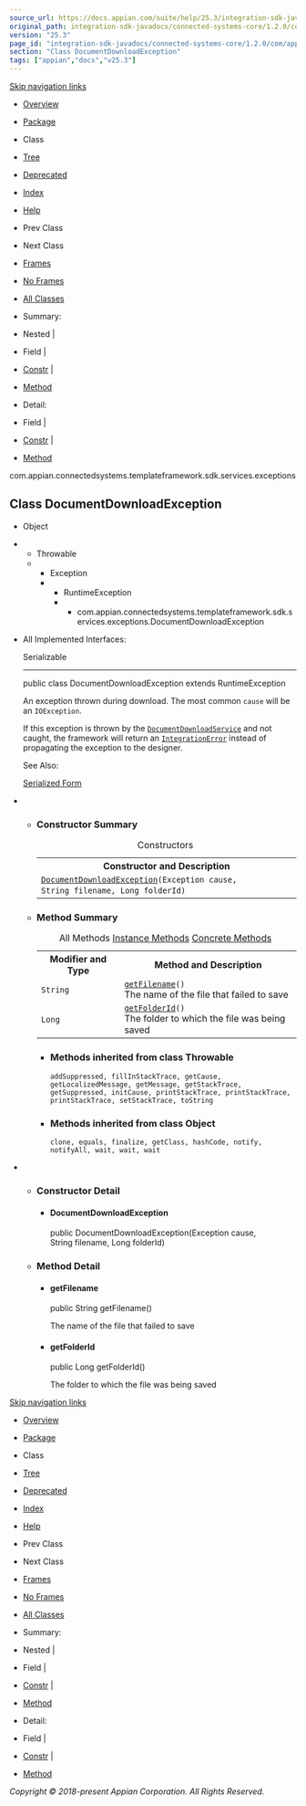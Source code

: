 ```yaml
---
source_url: https://docs.appian.com/suite/help/25.3/integration-sdk-javadocs/connected-systems-core/1.2.0/com/appian/connectedsystems/templateframework/sdk/services/exceptions/DocumentDownloadException.html
original_path: integration-sdk-javadocs/connected-systems-core/1.2.0/com/appian/connectedsystems/templateframework/sdk/services/exceptions/DocumentDownloadException.html
version: "25.3"
page_id: "integration-sdk-javadocs/connected-systems-core/1.2.0/com/appian/connectedsystems/templateframework/sdk/services/exceptions/DocumentDownloadException"
section: "Class DocumentDownloadException"
tags: ["appian","docs","v25.3"]
---
```



[Skip navigation links](#skip.navbar.top "Skip navigation links")

-   [Overview](../../../../../../../overview-summary.html)
-   [Package](package-summary.html)
-   Class
-   [Tree](package-tree.html)
-   [Deprecated](../../../../../../../deprecated-list.html)
-   [Index](../../../../../../../index-all.html)
-   [Help](../../../../../../../help-doc.html)

-   Prev Class
-   Next Class

-   [Frames](../../../../../../../index.html?com/appian/connectedsystems/templateframework/sdk/services/exceptions/DocumentDownloadException.html)
-   [No Frames](DocumentDownloadException.html)

-   [All Classes](../../../../../../../allclasses-noframe.html)

-   Summary: 
-   Nested | 
-   Field | 
-   [Constr](#constructor.summary) | 
-   [Method](#method.summary)

-   Detail: 
-   Field | 
-   [Constr](#constructor.detail) | 
-   [Method](#method.detail)

com.appian.connectedsystems.templateframework.sdk.services.exceptions

## Class DocumentDownloadException

-   Object
-   -   Throwable
    -   -   Exception
        -   -   RuntimeException
            -   -   com.appian.connectedsystems.templateframework.sdk.services.exceptions.DocumentDownloadException

-   All Implemented Interfaces:

    Serializable

    * * *

    public class DocumentDownloadException
    extends RuntimeException

    An exception thrown during download. The most common `cause` will be an `IOException`.

    If this exception is thrown by the [`DocumentDownloadService`](../../../../../../../com/appian/connectedsystems/templateframework/sdk/services/DocumentDownloadService.html "interface in com.appian.connectedsystems.templateframework.sdk.services") and not caught, the framework will return an [`IntegrationError`](../../../../../../../com/appian/connectedsystems/templateframework/sdk/IntegrationError.html "class in com.appian.connectedsystems.templateframework.sdk") instead of propagating the exception to the designer.

    See Also:

    [Serialized Form](../../../../../../../serialized-form.html#com.appian.connectedsystems.templateframework.sdk.services.exceptions.DocumentDownloadException)

-   -   ### Constructor Summary

        <table class="memberSummary" border="0" cellpadding="3" cellspacing="0" summary="Constructor Summary table, listing constructors, and an explanation"><caption><span>Constructors</span><span class="tabEnd">&nbsp;</span></caption><tbody><tr><th class="colOne" scope="col">Constructor and Description</th></tr><tr class="altColor"><td class="colOne"><code><span class="memberNameLink"><a href="../../../../../../../com/appian/connectedsystems/templateframework/sdk/services/exceptions/DocumentDownloadException.html#DocumentDownloadException-java.lang.Exception-java.lang.String-java.lang.Long-">DocumentDownloadException</a></span>(Exception&nbsp;cause, String&nbsp;filename, Long&nbsp;folderId)</code>&nbsp;</td></tr></tbody></table>

    -   ### Method Summary

        <table class="memberSummary" border="0" cellpadding="3" cellspacing="0" summary="Method Summary table, listing methods, and an explanation"><caption><span id="t0" class="activeTableTab"><span>All Methods</span><span class="tabEnd">&nbsp;</span></span><span id="t2" class="tableTab"><span><a href="javascript:show(2);">Instance Methods</a></span><span class="tabEnd">&nbsp;</span></span><span id="t4" class="tableTab"><span><a href="javascript:show(8);">Concrete Methods</a></span><span class="tabEnd">&nbsp;</span></span></caption><tbody><tr><th class="colFirst" scope="col">Modifier and Type</th><th class="colLast" scope="col">Method and Description</th></tr><tr id="i0" class="altColor"><td class="colFirst"><code>String</code></td><td class="colLast"><code><span class="memberNameLink"><a href="../../../../../../../com/appian/connectedsystems/templateframework/sdk/services/exceptions/DocumentDownloadException.html#getFilename--">getFilename</a></span>()</code><div class="block">The name of the file that failed to save</div></td></tr><tr id="i1" class="rowColor"><td class="colFirst"><code>Long</code></td><td class="colLast"><code><span class="memberNameLink"><a href="../../../../../../../com/appian/connectedsystems/templateframework/sdk/services/exceptions/DocumentDownloadException.html#getFolderId--">getFolderId</a></span>()</code><div class="block">The folder to which the file was being saved</div></td></tr></tbody></table>

        -   ### Methods inherited from class Throwable

            `addSuppressed, fillInStackTrace, getCause, getLocalizedMessage, getMessage, getStackTrace, getSuppressed, initCause, printStackTrace, printStackTrace, printStackTrace, setStackTrace, toString`

        -   ### Methods inherited from class Object

            `clone, equals, finalize, getClass, hashCode, notify, notifyAll, wait, wait, wait`

-   -   ### Constructor Detail

        -   #### DocumentDownloadException

            public DocumentDownloadException(Exception cause,
                                             String filename,
                                             Long folderId)

    -   ### Method Detail

        -   #### getFilename

            public String getFilename()

            The name of the file that failed to save

        -   #### getFolderId

            public Long getFolderId()

            The folder to which the file was being saved

[Skip navigation links](#skip.navbar.bottom "Skip navigation links")

-   [Overview](../../../../../../../overview-summary.html)
-   [Package](package-summary.html)
-   Class
-   [Tree](package-tree.html)
-   [Deprecated](../../../../../../../deprecated-list.html)
-   [Index](../../../../../../../index-all.html)
-   [Help](../../../../../../../help-doc.html)

-   Prev Class
-   Next Class

-   [Frames](../../../../../../../index.html?com/appian/connectedsystems/templateframework/sdk/services/exceptions/DocumentDownloadException.html)
-   [No Frames](DocumentDownloadException.html)

-   [All Classes](../../../../../../../allclasses-noframe.html)

-   Summary: 
-   Nested | 
-   Field | 
-   [Constr](#constructor.summary) | 
-   [Method](#method.summary)

-   Detail: 
-   Field | 
-   [Constr](#constructor.detail) | 
-   [Method](#method.detail)

_Copyright © 2018-present Appian Corporation. All Rights Reserved._